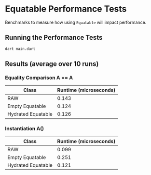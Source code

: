 # Equatable Performance Tests

Benchmarks to measure how using `Equatable` will impact performance.


## Running the Performance Tests

```sh
dart main.dart
```

## Results (average over 10 runs)

### Equality Comparison A == A

| Class              | Runtime (microseconds) |
| ------------------ | ---------------------- |
| RAW                | 0.143                  |
| Empty Equatable    | 0.124                  |
| Hydrated Equatable | 0.126                  |

### Instantiation A()

| Class              | Runtime (microseconds) |
| ------------------ | ---------------------- |
| RAW                | 0.099                  |
| Empty Equatable    | 0.251                  |
| Hydrated Equatable | 0.121                  |